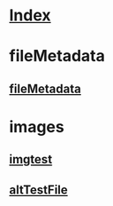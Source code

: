 # [Index](index.md)
# fileMetadata
## [fileMetadata](fileMetadata/fileMetadata.md)
# images
## [imgtest](Images/ImgTest.md)
## [altTestFile](Images/image-alt-test.md)

